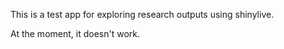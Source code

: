 This is a test app for exploring research outputs using shinylive.

At the moment, it doesn't work.
